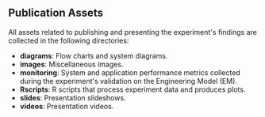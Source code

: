 ## Publication Assets
All assets related to publishing and presenting the experiment's findings are collected in the following directories:
- **diagrams**: Flow charts and system diagrams.
- **images**: Miscellaneous images.
- **monitoring**: System and application performance metrics collected during the experiment's validation on the Engineering Model (EM).
- **Rscripts**: R scripts that process experiment data and produces plots.
- **slides**: Presentation slideshows.
- **videos**: Presentation videos.